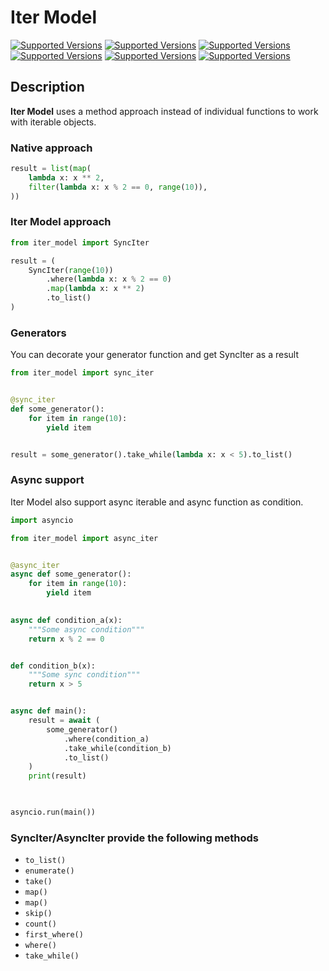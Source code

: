 # Iter Model

[![Supported Versions](https://img.shields.io/badge/python-3.10%2B-blue)](https://shields.io/)
[![Supported Versions](https://img.shields.io/badge/tests-passed-green)](https://shields.io/)
[![Supported Versions](https://img.shields.io/badge/coverage-100%25-green)](https://shields.io/)
[![Supported Versions](https://img.shields.io/badge/pypi%20package-0.1.1-green)](https://shields.io/)
[![Supported Versions](https://img.shields.io/badge/poetry-1.1-purple)](https://shields.io/)
[![Supported Versions](https://img.shields.io/badge/async-✅-grey)](https://shields.io/)

## Description

**Iter Model** uses a method approach instead of individual functions to work with iterable objects.

### Native approach

```python
result = list(map(
    lambda x: x ** 2,
    filter(lambda x: x % 2 == 0, range(10)),
))
```

### Iter Model approach

```python
from iter_model import SyncIter

result = (
    SyncIter(range(10))
        .where(lambda x: x % 2 == 0)
        .map(lambda x: x ** 2)
        .to_list()
)

```

### Generators

You can decorate your generator function and get SyncIter as a result

```python
from iter_model import sync_iter


@sync_iter
def some_generator():
    for item in range(10):
        yield item


result = some_generator().take_while(lambda x: x < 5).to_list()
```

### Async support

Iter Model also support async iterable and async function as condition.


```python
import asyncio

from iter_model import async_iter


@async_iter
async def some_generator():
    for item in range(10):
        yield item

        
async def condition_a(x):
    """Some async condition"""
    return x % 2 == 0 


def condition_b(x):
    """Some sync condition"""
    return x > 5 


async def main():
    result = await (
        some_generator()
            .where(condition_a)
            .take_while(condition_b)
            .to_list()
    )
    print(result)
    


asyncio.run(main())
```

### SyncIter/AsyncIter provide the following methods

- ```to_list()```
- ```enumerate()```
- ```take()```
- ```map()```
- ```map()```
- ```skip()```
- ```count()```
- ```first_where()```
- ```where()```
- ```take_while()```
